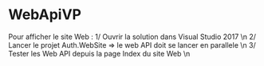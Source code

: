 # WebApiVP

Pour afficher le site Web :
1/ Ouvrir la solution dans Visual Studio 2017 \n
2/ Lancer le projet Auth.WebSite => le web API doit se lancer en parallele \n
3/ Tester les Web API depuis la page Index du site Web \n
